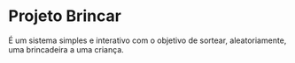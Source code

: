 # Projeto Brincar

 É um sistema simples e interativo com o objetivo de sortear, aleatoriamente, uma brincadeira a uma criança. 


